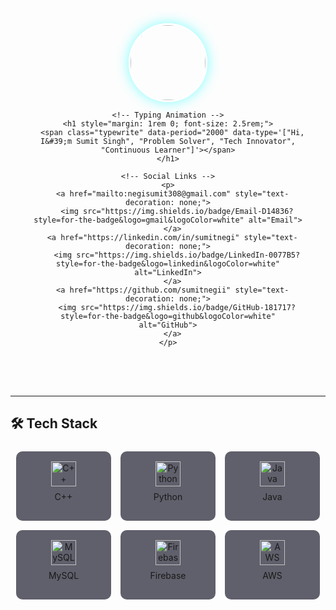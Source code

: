 <!-- Animated Header with Particles -->
<div align="center" style="position: relative; padding: 2rem; margin-bottom: 2rem; border-radius: 15px; overflow: hidden;">
  <canvas id="particle-canvas" style="position: absolute; top: 0; left: 0; width: 100%; height: 100%; z-index: 0; opacity: 0.7;"></canvas>
  
  <!-- Profile Content -->
  <div style="position: relative; z-index: 1;">
    <!-- Avatar -->
    <img src="https://i.imgur.com/JDY4zWc.gif" width="120" style="border-radius: 50%; border: 3px solid #fff; box-shadow: 0 0 20px rgba(0,255,255,0.5);">
    
    <!-- Typing Animation -->
    <h1 style="margin: 1rem 0; font-size: 2.5rem;">
      <span class="typewrite" data-period="2000" data-type='["Hi, I&#39;m Sumit Singh", "Problem Solver", "Tech Innovator", "Continuous Learner"]'></span>
    </h1>
    
    <!-- Social Links -->
    <p>
      <a href="mailto:negisumit308@gmail.com" style="text-decoration: none;">
        <img src="https://img.shields.io/badge/Email-D14836?style=for-the-badge&logo=gmail&logoColor=white" alt="Email">
      </a>
      <a href="https://linkedin.com/in/sumitnegi" style="text-decoration: none;">
        <img src="https://img.shields.io/badge/LinkedIn-0077B5?style=for-the-badge&logo=linkedin&logoColor=white" alt="LinkedIn">
      </a>
      <a href="https://github.com/sumitnegii" style="text-decoration: none;">
        <img src="https://img.shields.io/badge/GitHub-181717?style=for-the-badge&logo=github&logoColor=white" alt="GitHub">
      </a>
    </p>
  </div>
</div>

---

## 🛠️ Tech Stack

<div align="center" style="display: flex; flex-wrap: wrap; justify-content: center; gap: 15px; margin: 1.5rem 0;">

<!-- Programming Languages -->
<div style="background: rgba(30, 30, 47, 0.7); padding: 1rem; border-radius: 10px; width: 120px; text-align: center; transition: transform 0.3s;" onmouseover="this.style.transform='scale(1.05)'" onmouseout="this.style.transform='scale(1)'">
  <img src="https://cdn.jsdelivr.net/gh/devicons/devicon/icons/cplusplus/cplusplus-original.svg" width="40" alt="C++">
  <p style="margin-top: 8px;">C++</p>
</div>

<div style="background: rgba(30, 30, 47, 0.7); padding: 1rem; border-radius: 10px; width: 120px; text-align: center; transition: transform 0.3s;" onmouseover="this.style.transform='scale(1.05)'" onmouseout="this.style.transform='scale(1)'">
  <img src="https://cdn.jsdelivr.net/gh/devicons/devicon/icons/python/python-original.svg" width="40" alt="Python">
  <p style="margin-top: 8px;">Python</p>
</div>

<div style="background: rgba(30, 30, 47, 0.7); padding: 1rem; border-radius: 10px; width: 120px; text-align: center; transition: transform 0.3s;" onmouseover="this.style.transform='scale(1.05)'" onmouseout="this.style.transform='scale(1)'">
  <img src="https://cdn.jsdelivr.net/gh/devicons/devicon/icons/java/java-original.svg" width="40" alt="Java">
  <p style="margin-top: 8px;">Java</p>
</div>

<!-- Databases -->
<div style="background: rgba(30, 30, 47, 0.7); padding: 1rem; border-radius: 10px; width: 120px; text-align: center; transition: transform 0.3s;" onmouseover="this.style.transform='scale(1.05)'" onmouseout="this.style.transform='scale(1)'">
  <img src="https://cdn.jsdelivr.net/gh/devicons/devicon/icons/mysql/mysql-original.svg" width="40" alt="MySQL">
  <p style="margin-top: 8px;">MySQL</p>
</div>

<div style="background: rgba(30, 30, 47, 0.7); padding: 1rem; border-radius: 10px; width: 120px; text-align: center; transition: transform 0.3s;" onmouseover="this.style.transform='scale(1.05)'" onmouseout="this.style.transform='scale(1)'">
  <img src="https://cdn.jsdelivr.net/gh/devicons/devicon/icons/firebase/firebase-plain.svg" width="40" alt="Firebase">
  <p style="margin-top: 8px;">Firebase</p>
</div>

<!-- Cloud -->
<div style="background: rgba(30, 30, 47, 0.7); padding: 1rem; border-radius: 10px; width: 120px; text-align: center; transition: transform 0.3s;" onmouseover="this.style.transform='scale(1.05)'" onmouseout="this.style.transform='scale(1)'">
  <img src="https://cdn.jsdelivr.net/gh/devicons/devicon/icons/amazonwebservices/amazonwebservices-original.svg" width="40" alt="AWS">
  <p style="margin-top: 8px;">AWS</p>
</div>

</div>
